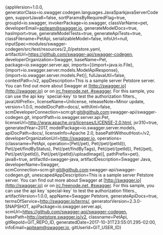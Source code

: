 {appVersion&#x3D;1.0.0, generatorClass&#x3D;io.swagger.codegen.languages.JavaSparkjavaServerCodegen, supportJava6&#x3D;false, sortParamsByRequiredFlag&#x3D;true, groupId&#x3D;io.swagger, invokerPackage&#x3D;io.swagger, classVarName&#x3D;pet, developerEmail&#x3D;apiteam@swagger.io, generateModelDocs&#x3D;true, hasImport&#x3D;true, generateModelTests&#x3D;true, generateApiTests&#x3D;true, classFilename&#x3D;PetApi, serializableModel&#x3D;false, infoUrl&#x3D;null, inputSpec&#x3D;modules/swagger-codegen/src/test/resources/2_0/petstore.yaml, artifactUrl&#x3D;https://github.com/swagger-api/swagger-codegen, developerOrganization&#x3D;Swagger, baseName&#x3D;Pet, package&#x3D;io.swagger.server.api, imports&#x3D;[{import&#x3D;java.io.File}, {import&#x3D;io.swagger.server.models.ModelApiResponse}, {import&#x3D;io.swagger.server.models.Pet}], fullJavaUtil&#x3D;false, contextPath&#x3D;/v2, appDescription&#x3D;This is a sample server Petstore server.  You can find out more about Swagger at [http://swagger.io](http://swagger.io) or on [irc.freenode.net, #swagger](http://swagger.io/irc/).  For this sample, you can use the api key &#x60;special-key&#x60; to test the authorization filters., javaUtilPrefix&#x3D;, licenseName&#x3D;Unlicense, releaseNote&#x3D;Minor update, version&#x3D;1.0.0, modelDocPath&#x3D;docs/, withXml&#x3D;false, scmDeveloperConnection&#x3D;scm:git:git@github.com:swagger-api/swagger-codegen.git, importPath&#x3D;io.swagger.server.api.Pet, licenseUrl&#x3D;http://www.apache.org/licenses/LICENSE-2.0.html, jsr310&#x3D;true, generatedYear&#x3D;2017, modelPackage&#x3D;io.swagger.server.models, apiDocPath&#x3D;docs/, licenseInfo&#x3D;Apache 2.0, basePathWithoutHost&#x3D;/v2, developerOrganizationUrl&#x3D;http://swagger.io, operations&#x3D;{classname&#x3D;PetApi, operation&#x3D;[Pet(/pet), Pet(/pet/{petId}), Pet(/pet/findByStatus), Pet(/pet/findByTags), Pet(/pet/{petId}), Pet(/pet), Pet(/pet/{petId}), Pet(/pet/{petId}/uploadImage)], pathPrefix&#x3D;pet}, java8&#x3D;true, artifactId&#x3D;swagger-java, artifactDescription&#x3D;Swagger Java, developerName&#x3D;Swagger, scmConnection&#x3D;scm:git:git@github.com:swagger-api/swagger-codegen.git, unescapedAppDescription&#x3D;This is a sample server Petstore server.  You can find out more about Swagger at [http://swagger.io](http://swagger.io) or on [irc.freenode.net, #swagger](http://swagger.io/irc/).  For this sample, you can use the api key &#x60;special-key&#x60; to test the authorization filters., artifactVersion&#x3D;1.0.0, appName&#x3D;Swagger Petstore, generateApiDocs&#x3D;true, termsOfService&#x3D;http://swagger.io/terms/, generatorVersion&#x3D;2.3.0-SNAPSHOT, apiPackage&#x3D;io.swagger.server.api, scmUrl&#x3D;https://github.com/swagger-api/swagger-codegen, basePath&#x3D;http://petstore.swagger.io/v2, classname&#x3D;PetApi, gitRepoId&#x3D;GIT_REPO_ID, generatedDate&#x3D;2017-10-31T23:55:01.295-02:00, infoEmail&#x3D;apiteam@swagger.io, gitUserId&#x3D;GIT_USER_ID}